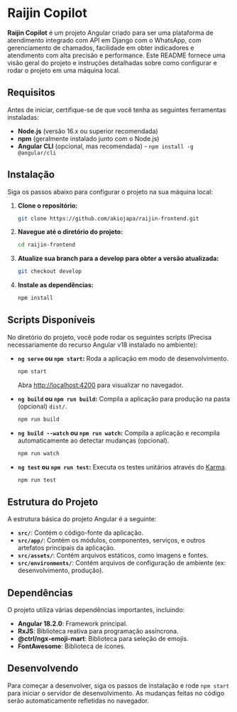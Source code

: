 # Raijin Copilot

**Raijin Copilot** é um projeto Angular criado para ser uma plataforma de atendimento integrado com API em Django com o WhatsApp, com gerenciamento de chamados, facilidade em obter indicadores e atendimento com alta precisão e performance. Este README fornece uma visão geral do projeto e instruções detalhadas sobre como configurar e rodar o projeto em uma máquina local.

## Requisitos

Antes de iniciar, certifique-se de que você tenha as seguintes ferramentas instaladas:

- **Node.js** (versão 16.x ou superior recomendada)
- **npm** (geralmente instalado junto com o Node.js)
- **Angular CLI** (opcional, mas recomendada) - `npm install -g @angular/cli`

## Instalação

Siga os passos abaixo para configurar o projeto na sua máquina local:

1. **Clone o repositório:**

   ```bash
   git clone https://github.com/akiojapa/raijin-frontend.git
   ```

2. **Navegue até o diretório do projeto:**

   ```bash
   cd raijin-frontend
   ```

3. **Atualize sua branch para a develop para obter a versão atualizada:**

   ```bash
   git checkout develop
   ```

4. **Instale as dependências:**

   ```bash
   npm install
   ```

## Scripts Disponíveis

No diretório do projeto, você pode rodar os seguintes scripts (Precisa necessariamente do recurso Angular v18 instalado no ambiente):

- **`ng serve` ou `npm start`:** Roda a aplicação em modo de desenvolvimento.
  
  ```bash
  npm start
  ```
  
  Abra [http://localhost:4200](http://localhost:4200) para visualizar no navegador.

- **`ng build` ou `npm run build`:** Compila a aplicação para produção na pasta (opcional) `dist/`.

  ```bash
  npm run build
  ```

- **`ng build --watch` ou `npm run watch`:** Compila a aplicação e recompila automaticamente ao detectar mudanças (opcional).

  ```bash
  npm run watch
  ```

- **`ng test` ou `npm run test`:** Executa os testes unitários através do [Karma](https://karma-runner.github.io).

  ```bash
  npm run test
  ```

## Estrutura do Projeto

A estrutura básica do projeto Angular é a seguinte:

- **`src/`**: Contém o código-fonte da aplicação.
- **`src/app/`**: Contém os módulos, componentes, serviços, e outros artefatos principais da aplicação.
- **`src/assets/`**: Contém arquivos estáticos, como imagens e fontes.
- **`src/environments/`**: Contém arquivos de configuração de ambiente (ex: desenvolvimento, produção).

## Dependências

O projeto utiliza várias dependências importantes, incluindo:

- **Angular 18.2.0**: Framework principal.
- **RxJS**: Biblioteca reativa para programação assíncrona.
- **@ctrl/ngx-emoji-mart**: Biblioteca para seleção de emojis.
- **FontAwesome**: Biblioteca de ícones.

## Desenvolvendo

Para começar a desenvolver, siga os passos de instalação e rode `npm start` para iniciar o servidor de desenvolvimento. As mudanças feitas no código serão automaticamente refletidas no navegador.
